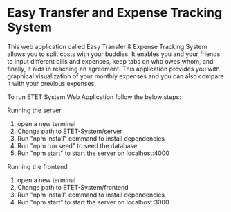 # Easy Transfer and Expense Tracking System
This web application called Easy Transfer & Expense Tracking System allows you to split costs with 
your buddies. It enables you and your friends to input different bills and expenses, keep tabs on who owes 
whom, and finally, it aids in reaching an agreement. This application provides you with graphical 
visualization of your monthly expenses and you can also compare it with your previous expenses.


To run ETET System Web Application follow the below steps:


Running the server
1. open a new terminal 
2. Change path to ETET-System/server
3. Run "npm install" command to install dependencies
4. Run "npm run seed" to seed the database
5. Run "npm start" to start the server on localhost:4000


Running the frontend
1. open a new terminal 
2. Change path to ETET-System/frontend
3. Run "npm install" command to install dependencies
4. Run "npm start" to start the server on localhost:3000
